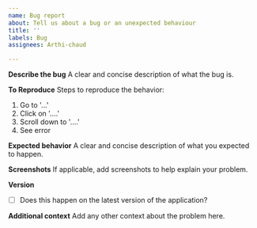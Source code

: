 ```yaml
---
name: Bug report
about: Tell us about a bug or an unexpected behaviour
title: ''
labels: Bug
assignees: Arthi-chaud

---
```


**Describe the bug**
A clear and concise description of what the bug is.

**To Reproduce**
Steps to reproduce the behavior:
1. Go to '...'
2. Click on '....'
3. Scroll down to '....'
4. See error

**Expected behavior**
A clear and concise description of what you expected to happen.

**Screenshots**
If applicable, add screenshots to help explain your problem.

**Version**
- [ ] Does this happen on the latest version of the application?

**Additional context**
Add any other context about the problem here.
